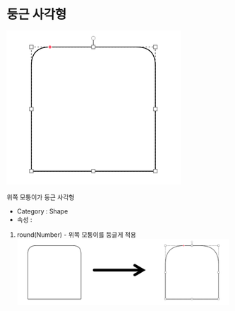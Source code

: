 # 둥근 사각형

![Half-Round-Rect][half-round-rect-01]

위쪽 모퉁이가 둥근 사각형

- Category : Shape
- 속성 :
1. round(Number) - 위쪽 모퉁이를 둥글게 적용
![Half-Round-Rect-Round-Result][half-round-rect-02]


[half-round-rect-01]: ../images/half-round-rect-01.png

[half-round-rect-02]: ../images/half-round-rect-02.png
